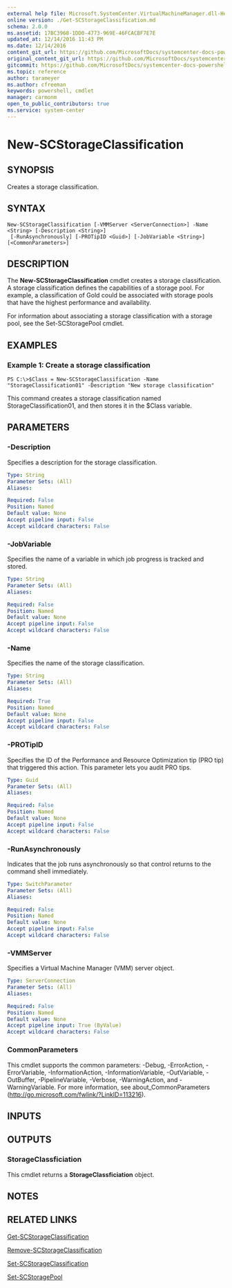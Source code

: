 ```yaml
---
external help file: Microsoft.SystemCenter.VirtualMachineManager.dll-Help.xml
online version: ./Get-SCStorageClassification.md
schema: 2.0.0
ms.assetid: 17BC3968-1DD0-4773-969E-46FCACBF7E7E
updated_at: 12/14/2016 11:43 PM
ms.date: 12/14/2016
content_git_url: https://github.com/MicrosoftDocs/systemcenter-docs-powershell/blob/master/systemcenter-cmdlets/SystemCenter2016/VirtualMachineManager/v1.0/New-SCStorageClassification.md
original_content_git_url: https://github.com/MicrosoftDocs/systemcenter-docs-powershell/blob/master/systemcenter-cmdlets/SystemCenter2016/VirtualMachineManager/v1.0/New-SCStorageClassification.md
gitcommit: https://github.com/MicrosoftDocs/systemcenter-docs-powershell/blob/96cd9bd2780eb6b78c540fa00d3b8a4313e3ed40/systemcenter-cmdlets/SystemCenter2016/VirtualMachineManager/v1.0/New-SCStorageClassification.md
ms.topic: reference
author: tarameyer
ms.author: cfreeman
keywords: powershell, cmdlet
manager: carmonm
open_to_public_contributors: true
ms.service: system-center
---
```


# New-SCStorageClassification

## SYNOPSIS
Creates a storage classification.

## SYNTAX

```
New-SCStorageClassification [-VMMServer <ServerConnection>] -Name <String> [-Description <String>]
 [-RunAsynchronously] [-PROTipID <Guid>] [-JobVariable <String>] [<CommonParameters>]
```

## DESCRIPTION
The **New-SCStorageClassification** cmdlet creates a storage classification.
A storage classification defines the capabilities of a storage pool.
For example, a classification of Gold could be associated with storage pools that have the highest performance and availability.

For information about associating a storage classification with a storage pool, see the  Set-SCStoragePool cmdlet.

## EXAMPLES

### Example 1: Create a storage classification
```
PS C:\>$Class = New-SCStorageClassification -Name "StorageClassification01" -Description "New storage classification"
```

This command creates a storage classification named StorageClassification01, and then stores it in the $Class variable.

## PARAMETERS

### -Description
Specifies a description for the storage classification.

```yaml
Type: String
Parameter Sets: (All)
Aliases: 

Required: False
Position: Named
Default value: None
Accept pipeline input: False
Accept wildcard characters: False
```

### -JobVariable
Specifies the name of a variable in which job progress is tracked and stored.

```yaml
Type: String
Parameter Sets: (All)
Aliases: 

Required: False
Position: Named
Default value: None
Accept pipeline input: False
Accept wildcard characters: False
```

### -Name
Specifies the name of the storage classification.

```yaml
Type: String
Parameter Sets: (All)
Aliases: 

Required: True
Position: Named
Default value: None
Accept pipeline input: False
Accept wildcard characters: False
```

### -PROTipID
Specifies the ID of the Performance and Resource Optimization tip (PRO tip) that triggered this action.
This parameter lets you audit PRO tips.

```yaml
Type: Guid
Parameter Sets: (All)
Aliases: 

Required: False
Position: Named
Default value: None
Accept pipeline input: False
Accept wildcard characters: False
```

### -RunAsynchronously
Indicates that the job runs asynchronously so that control returns to the command shell immediately.

```yaml
Type: SwitchParameter
Parameter Sets: (All)
Aliases: 

Required: False
Position: Named
Default value: None
Accept pipeline input: False
Accept wildcard characters: False
```

### -VMMServer
Specifies a Virtual Machine Manager (VMM) server object.

```yaml
Type: ServerConnection
Parameter Sets: (All)
Aliases: 

Required: False
Position: Named
Default value: None
Accept pipeline input: True (ByValue)
Accept wildcard characters: False
```

### CommonParameters
This cmdlet supports the common parameters: -Debug, -ErrorAction, -ErrorVariable, -InformationAction, -InformationVariable, -OutVariable, -OutBuffer, -PipelineVariable, -Verbose, -WarningAction, and -WarningVariable. For more information, see about_CommonParameters (http://go.microsoft.com/fwlink/?LinkID=113216).

## INPUTS

## OUTPUTS

### StorageClassficiation
This cmdlet returns a **StorageClassficiation** object.

## NOTES

## RELATED LINKS

[Get-SCStorageClassification](xref:SystemCenter2016/VirtualMachineManager/v1.0/Get-SCStorageClassification.md)

[Remove-SCStorageClassification](xref:SystemCenter2016/VirtualMachineManager/v1.0/Remove-SCStorageClassification.md)

[Set-SCStorageClassification](xref:SystemCenter2016/VirtualMachineManager/v1.0/Set-SCStorageClassification.md)

[Set-SCStoragePool](xref:SystemCenter2016/VirtualMachineManager/v1.0/Set-SCStoragePool.md)

